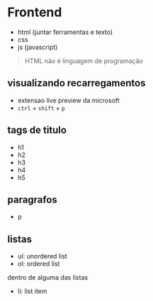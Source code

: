 # Frontend

- html (juntar ferramentas e texto)
- css
- js (javascript)

> HTML não é linguagem de programação

## visualizando recarregamentos

- extensao live preview da microsoft
- `ctrl` + `shift` + `p`

## tags de titulo

- h1
- h2
- h3
- h4
- h5

## paragrafos

- p

## listas

- ul: unordered list
- ol: ordered list

dentro de alguma das listas

- li: list item
